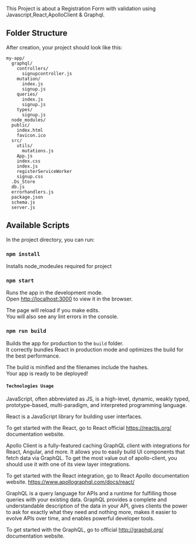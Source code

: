 This Project is about a  Registration Form with validation using Javascript,React,ApolloClient & Graphql.

## Folder Structure

After creation, your project should look like this:

```
my-app/
  graphql/
    controllers/
      signupcontroller.js
    mutation/
      index.js
      signup.js
    queries/
      index.js
      signup.js
    types/
      signup.js
  node_modules/
  public/
    index.html
    favicon.ico
  src/
    utils/
      mutations.js
    App.js
    index.css
    index.js
    registerServiceWorker
    signup.css
  .Ds_Store
  db.js
  errorhandlers.js
  package.json
  schema.js
  server.js  
```

## Available Scripts

In the project directory, you can run:
### `npm install`

Installs node_modeules required for project

### `npm start`

Runs the app in the development mode.<br>
Open [http://localhost:3000](http://localhost:3000) to view it in the browser.

The page will reload if you make edits.<br>
You will also see any lint errors in the console.



### `npm run build`

Builds the app for production to the `build` folder.<br>
It correctly bundles React in production mode and optimizes the build for the best performance.

The build is minified and the filenames include the hashes.<br>
Your app is ready to be deployed!

#### `Technologies Usage`

JavaScript, often abbreviated as JS, is a high-level, dynamic, weakly typed, prototype-based, multi-paradigm, and interpreted programming language.


React is a JavaScript library for building user interfaces.

To get started with the React, go to  React official https://reactjs.org/ documentation website.


Apollo Client is a fully-featured caching GraphQL client with integrations for React, Angular, and more. It allows you to easily build UI components that fetch data via GraphQL. To get the most value out of apollo-client, you should use it with one of its view layer integrations.

To get started with the React integration, go to  React Apollo documentation website.
https://www.apollographql.com/docs/react/


 GraphQL is a query language for APIs and a runtime for fulfilling those queries with your existing data. GraphQL provides a complete and understandable description of the data in your API, gives clients the power to ask for exactly what they need and nothing more, makes it easier to evolve APIs over time, and enables powerful developer tools.

 To get started with the GraphQL, go to official http://graphql.org/ documentation website.
